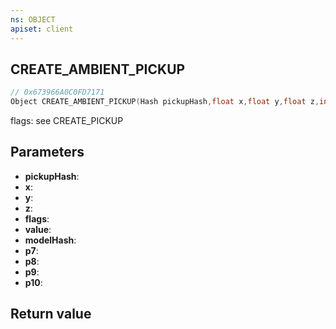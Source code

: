 ```yaml
---
ns: OBJECT
apiset: client
---
```

## CREATE_AMBIENT_PICKUP

```c
// 0x673966A0C0FD7171
Object CREATE_AMBIENT_PICKUP(Hash pickupHash,float x,float y,float z,int flags,int value,Hash modelHash,BOOL p7,BOOL p8,int p9,float p10);
```

flags: see CREATE_PICKUP

## Parameters
* **pickupHash**:
* **x**:
* **y**:
* **z**:
* **flags**:
* **value**:
* **modelHash**:
* **p7**:
* **p8**:
* **p9**:
* **p10**:

## Return value

